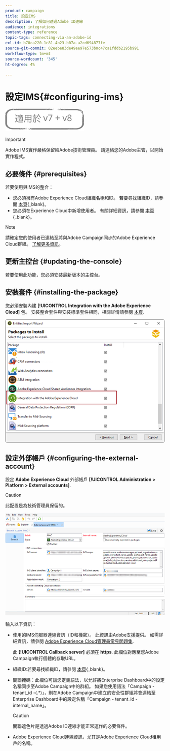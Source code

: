 ```yaml
---
product: campaign
title: 設定IMS
description: 了解如何透過Adobe ID連線
audience: integrations
content-type: reference
topic-tags: connecting-via-an-adobe-id
exl-id: b70ca220-1c81-4b23-b07a-a2cd694877fe
source-git-commit: 02eebe83de49ee97e573b0c47ca1fddb2195b991
workflow-type: tm+mt
source-wordcount: '345'
ht-degree: 4%

---
```


# 設定IMS{#configuring-ims}

![](../../assets/common.svg)

>[!IMPORTANT]
>
>Adobe IMS實作嚴格保留給Adobe技術管理員。 請連絡您的Adobe主管，以開始實作程式。

## 必要條件 {#prerequisites}

若要使用與IMS的整合：

* 您必須擁有Adobe Experience Cloud組織名稱和ID。 若要尋找組織ID，請參閱 [本頁](https://experienceleague.adobe.com/docs/core-services/interface/administration/organizations.html?lang=zh-Hant){_blank}。
* 您必須在Experience Cloud中新增使用者。 有關詳細資訊，請參閱 [本頁](https://experienceleague.adobe.com/docs/core-services/interface/administration/admin-getting-started.html){_blank}。

>[!NOTE]
>
>請確定您的使用者已連結至將與Adobe Campaign同步的Adobe Experience Cloud群組。 [了解更多資訊](#configuring-the-external-account)。

## 更新主控台 {#updating-the-console}

若要使用此功能，您必須安裝最新版本的主控台。

## 安裝套件 {#installing-the-package}

您必須安裝內建 **[!UICONTROL Integration with the Adobe Experience Cloud]** 包。 安裝整合套件與安裝標準套件相同，相關詳情請參閱 [本頁](../../installation/using/installing-campaign-standard-packages.md).

![](assets/ims_6.png)

## 設定外部帳戶 {#configuring-the-external-account}

設定 **Adobe Experience Cloud** 外部帳戶 **[!UICONTROL Administration > Platform > External accounts]**.

>[!CAUTION]
>
>此配置是為技術管理員保留的。

![](assets/ims_5.png)

輸入以下資訊：

* 使用的IMS伺服器連線資訊（ID和機密）。 此資訊由Adobe支援提供。 如需詳細資訊，請參閱 [Adobe Experience Cloud管理員常見問題集](https://experienceleague.adobe.com/docs/core-services/interface/manage-users-and-products/faq.html).

   此 **[!UICONTROL Callback server]** 必須在 **https**. 此欄位對應至您Adobe Campaign執行個體的存取URL。

* 組織ID:若要尋找組織ID，請參閱 [本頁](https://experienceleague.adobe.com/docs/core-services/interface/administration/organizations.html?lang=zh-Hant){_blank}。
* 關聯掩碼：此欄位可讓您定義語法，以允許將Enterprise Dashboard中的設定名稱同步至Adobe Campaign中的群組。 如果您使用語法「Campaign - tenant_id -(.&#42;)」，則在Adobe Campaign中建立的安全性群組將會連結至Enterprise Dashboard中的設定名稱「Campaign - tenant_id - internal_name」。

   >[!CAUTION]
   >
   >關聯遮色片是透過Adobe ID連線才能正常運作的必要條件。

* Adobe Experience Cloud連線資訊，尤其是Adobe Experience Cloud租用戶的名稱。
